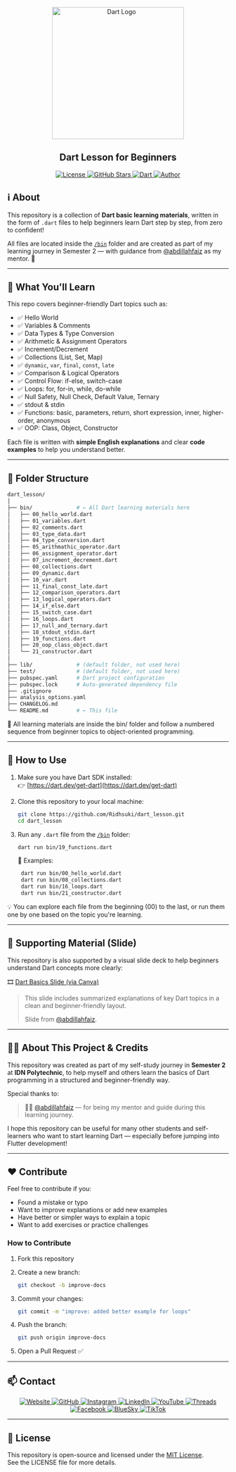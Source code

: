 <p align="center"><a href="https://dart.dev" target="_blank"><img src="https://res.cloudinary.com/dv8jmnzaf/image/upload/v1751875824/lockup_dart_horizontal_2x_ovzoou.png" width="300" alt="Dart Logo"></a></p>

<h2 align="center"><b>Dart Lesson for Beginners</b></h2>

<p align="center">
  <a href="https://github.com/Ridhsuki/dart_lesson">
    <img src="https://img.shields.io/github/license/Ridhsuki/dart_lesson?color=brightgreen" alt="License">
  </a>
  <a href="https://github.com/Ridhsuki/dart_lesson/stargazers">
    <img src="https://img.shields.io/github/stars/Ridhsuki/dart_lesson?style=social" alt="GitHub Stars">
  </a>
  <a href="https://dart.dev">
    <img src="https://img.shields.io/badge/Made%20with-Dart-0175C2?logo=dart&logoColor=white" alt="Dart">
  </a>
  <a href="https://github.com/Ridhsuki">
    <img src="https://img.shields.io/badge/By-Ridhsuki-blueviolet" alt="Author">
  </a>
</p>

## ℹ️ About

This repository is a collection of **Dart basic learning materials**, written in the form of `.dart` files to help beginners learn Dart step by step, from zero to confident!

All files are located inside the [`/bin`](https://github.com/Ridhsuki/dart_lesson/tree/main/bin) folder and are created as part of my learning journey in Semester 2 — with guidance from [@abdillahfaiz](https://github.com/abdillahfaiz) as my mentor. 🙏

---

## 📘 What You'll Learn

This repo covers beginner-friendly Dart topics such as:

- ✅ Hello World
- ✅ Variables & Comments
- ✅ Data Types & Type Conversion
- ✅ Arithmetic & Assignment Operators
- ✅ Increment/Decrement
- ✅ Collections (List, Set, Map)
- ✅ `dynamic`, `var`, `final`, `const`, `late`
- ✅ Comparison & Logical Operators
- ✅ Control Flow: if-else, switch-case
- ✅ Loops: for, for-in, while, do-while
- ✅ Null Safety, Null Check, Default Value, Ternary
- ✅ stdout & stdin
- ✅ Functions: basic, parameters, return, short expression, inner, higher-order, anonymous
- ✅ OOP: Class, Object, Constructor

Each file is written with **simple English explanations** and clear **code examples** to help you understand better.

---

## 📂 Folder Structure

```bash
dart_lesson/
│
├── bin/              # ← All Dart learning materials here
│   ├── 00_hello_world.dart
│   ├── 01_variables.dart
│   ├── 02_comments.dart
│   ├── 03_type_data.dart
│   ├── 04_type_conversion.dart
│   ├── 05_arithmathic_operator.dart
│   ├── 06_assignment_operator.dart
│   ├── 07_increment_decrement.dart
│   ├── 08_collections.dart
│   ├── 09_dynamic.dart
│   ├── 10_var.dart
│   ├── 11_final_const_late.dart
│   ├── 12_comparison_operators.dart
│   ├── 13_logical_operators.dart
│   ├── 14_if_else.dart
│   ├── 15_switch_case.dart
│   ├── 16_loops.dart
│   ├── 17_null_and_ternary.dart
│   ├── 18_stdout_stdin.dart
│   ├── 19_functions.dart
│   ├── 20_oop_class_object.dart
│   └── 21_constructor.dart
│
├── lib/              # (default folder, not used here)
├── test/             # (default folder, not used here)
├── pubspec.yaml      # Dart project configuration
├── pubspec.lock      # Auto-generated dependency file
├── .gitignore
├── analysis_options.yaml
├── CHANGELOG.md
└── README.md         # ← This file
```

📌 All learning materials are inside the bin/ folder and follow a numbered sequence from beginner topics to object-oriented programming.

---

## 🚀 How to Use

1. Make sure you have Dart SDK installed:  
   👉 [https://dart.dev/get-dart](https://dart.dev/get-dart)

2. Clone this repository to your local machine:

   ```bash
   git clone https://github.com/Ridhsuki/dart_lesson.git
   cd dart_lesson
   ```
3. Run any `.dart` file from the [`/bin`](./bin) folder:

   ```bash
   dart run bin/19_functions.dart
   ```
   📌 Examples:
   ```bash
    dart run bin/00_hello_world.dart
    dart run bin/08_collections.dart
    dart run bin/16_loops.dart
    dart run bin/21_constructor.dart
   ```
💡 You can explore each file from the beginning (00) to the last, or run them one by one based on the topic you're learning.

---

## 📎 Supporting Material (Slide)

This repository is also supported by a visual slide deck to help beginners understand Dart concepts more clearly:

🎞️ [Dart Basics Slide (via Canva)](https://www.canva.com/design/DAGbIAnh5O0/GwRWAooMRpIUvSC7t0Mv7A/edit?utm_content=DAGbIAnh5O0&utm_campaign=designshare&utm_medium=link2&utm_source=sharebutton)

> This slide includes summarized explanations of key Dart topics in a clean and beginner-friendly layout.
>
> Slide from [@abdillahfaiz](https://github.com/abdillahfaiz).

---

## 👨‍🏫 About This Project & Credits

This repository was created as part of my self-study journey in **Semester 2** at **IDN Polytechnic**, to help myself and others learn the basics of Dart programming in a structured and beginner-friendly way.

Special thanks to:

> 🧑‍🏫 [@abdillahfaiz](https://github.com/abdillahfaiz) — for being my mentor and guide during this learning journey.

I hope this repository can be useful for many other students and self-learners who want to start learning Dart — especially before jumping into Flutter development!

---

## ❤️ Contribute

Feel free to contribute if you:

- Found a mistake or typo
- Want to improve explanations or add new examples
- Have better or simpler ways to explain a topic
- Want to add exercises or practice challenges

### How to Contribute

1. Fork this repository
2. Create a new branch:

   ```bash
   git checkout -b improve-docs
   ```
3. Commit your changes:
   ```bash
   git commit -m "improve: added better example for loops"
   ```
4. Push the branch:
   ```bash
   git push origin improve-docs
   ```
5. Open a Pull Request ✅

---

## 📫 Contact

<p align="center">
  <a href="https://ridhsuki.my.id/">
    <img src="https://img.shields.io/badge/Website-ridhsuki.my.id-0A0A0A?style=for-the-badge&logo=googlechrome&logoColor=white" alt="Website">
  </a>
  <a href="https://github.com/Ridhsuki">
    <img src="https://img.shields.io/badge/GitHub-Ridhsuki-181717?style=for-the-badge&logo=github&logoColor=white" alt="GitHub">
  </a>
  <a href="https://www.instagram.com/basukiridhoal/">
    <img src="https://img.shields.io/badge/Instagram-@basukiridhoal-E4405F?style=for-the-badge&logo=instagram&logoColor=white" alt="Instagram">
  </a>
  <a href="https://www.linkedin.com/in/basuki-ridho">
    <img src="https://img.shields.io/badge/LinkedIn-Basuki%20Ridho-0A66C2?style=for-the-badge&logo=linkedin&logoColor=white" alt="LinkedIn">
  </a>
  <a href="https://www.youtube.com/@RIDHO_AG">
    <img src="https://img.shields.io/badge/YouTube-RIDHO_AG-FF0000?style=for-the-badge&logo=youtube&logoColor=white" alt="YouTube">
  </a>
  <a href="https://www.threads.net/@basukiridhoal">
    <img src="https://img.shields.io/badge/Threads-@basukiridhoal-000000?style=for-the-badge&logo=threads&logoColor=white" alt="Threads">
  </a>
  <a href="https://www.facebook.com/basuki.ridho.921/">
    <img src="https://img.shields.io/badge/Facebook-Basuki%20Ridho-1877F2?style=for-the-badge&logo=facebook&logoColor=white" alt="Facebook">
  </a>
  <a href="https://bsky.app/profile/ridhsuki.bsky.social">
    <img src="https://img.shields.io/badge/BlueSky-ridhsuki.bsky.social-0066CC?style=for-the-badge&logo=bluesky&logoColor=white" alt="BlueSky">
  </a>
  <a href="https://www.tiktok.com/@ritsuchi_dev">
    <img src="https://img.shields.io/badge/TikTok-@ritsuchi_dev-010101?style=for-the-badge&logo=tiktok&logoColor=white" alt="TikTok">
  </a>
</p>

---

## 📄 License

This repository is open-source and licensed under the [MIT License](LICENSE).  
See the LICENSE file for more details.


